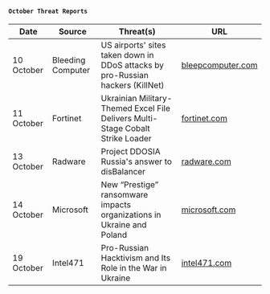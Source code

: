 #### `October Threat Reports`
| Date | Source | Threat(s) | URL |
| --- | --- | --- | --- |
| 10 October | Bleeding Computer | US airports' sites taken down in DDoS attacks by pro-Russian hackers (KillNet) | [bleepcomputer.com](https://www.bleepingcomputer.com/news/security/us-airports-sites-taken-down-in-ddos-attacks-by-pro-russian-hackers/) |
| 11 October | Fortinet | Ukrainian Military-Themed Excel File Delivers Multi-Stage Cobalt Strike Loader | [fortinet.com](https://www.fortinet.com/blog/threat-research/ukrainian-excel-file-delivers-multi-stage-cobalt-strike-loader) |
| 13 October | Radware | Project DDOSIA Russia's answer to disBalancer | [radware.com](https://www.radware.com/security/threat-advisories-and-attack-reports/project-ddosia-russias-answer-to-disbalancer/) |
| 14 October | Microsoft | New “Prestige” ransomware impacts organizations in Ukraine and Poland | [microsoft.com](https://www.microsoft.com/en-us/security/blog/2022/10/14/new-prestige-ransomware-impacts-organizations-in-ukraine-and-poland/) |
| 19 October | Intel471 | Pro-Russian Hacktivism and Its Role in the War in Ukraine | [intel471.com](https://intel471.com/blog/pro-russian-hacktivism-and-its-role-in-the-war-in-ukraine) |


